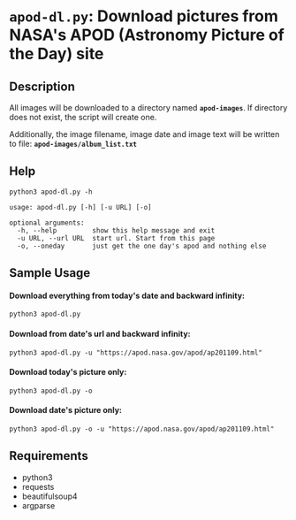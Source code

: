 # **`apod-dl.py`**:  Download pictures from NASA's APOD (Astronomy Picture of the Day) site

## Description

All images will be downloaded to a directory named **`apod-images`**.  If directory does not exist, the script will create one.

Additionally, the image filename, image date and image text will be written to file: **`apod-images/album_list.txt`**


## Help
```shell
python3 apod-dl.py -h

usage: apod-dl.py [-h] [-u URL] [-o]

optional arguments:
  -h, --help         show this help message and exit
  -u URL, --url URL  start url. Start from this page
  -o, --oneday       just get the one day's apod and nothing else
```

## Sample Usage
#### Download everything from today's date and backward infinity:
```shell
python3 apod-dl.py 
```

#### Download from date's url and backward infinity:
```shell
python3 apod-dl.py -u "https://apod.nasa.gov/apod/ap201109.html"
```

#### Download today's picture only:
```shell
python3 apod-dl.py -o
```

#### Download date's picture only:
```shell
python3 apod-dl.py -o -u "https://apod.nasa.gov/apod/ap201109.html"
```

## Requirements
- python3
- requests
- beautifulsoup4
- argparse

